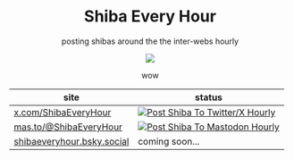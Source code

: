 <div align="center">

<h1> Shiba Every Hour </h1>

  <p>posting shibas around the the inter-webs hourly</p> 
  
  <img src="https://user-images.githubusercontent.com/18376481/90677906-ed53a180-e255-11ea-9df6-a2f6a59f0154.png">
  
  <p>wow</p>

| site                                                                              | status                                                                                                                                                                                                                       |
| --------------------------------------------------------------------------------- | ---------------------------------------------------------------------------------------------------------------------------------------------------------------------------------------------------------------------------- |
| [x.com/ShibaEveryHour](https://x.com/ShibaEveryHour)                              | [![Post Shiba To Twitter/X Hourly](https://github.com/chiubaca/shiba-every-hour/actions/workflows/post-shibe-twitter.yml/badge.svg)](https://github.com/chiubaca/shiba-every-hour/actions/workflows/post-shibe-twitter.yml)  |
| [mas.to/@ShibaEveryHour](https://mas.to/@ShibaEveryHour)                          | [![Post Shiba To Mastodon Hourly](https://github.com/chiubaca/shiba-every-hour/actions/workflows/post-shibe-mastodon.yml/badge.svg)](https://github.com/chiubaca/shiba-every-hour/actions/workflows/post-shibe-mastodon.yml) |
| [shibaeveryhour.bsky.social](https://bsky.app/profile/shibaeveryhour.bsky.social) | coming soon...                                                                                                                                                                                                               |

</div>
